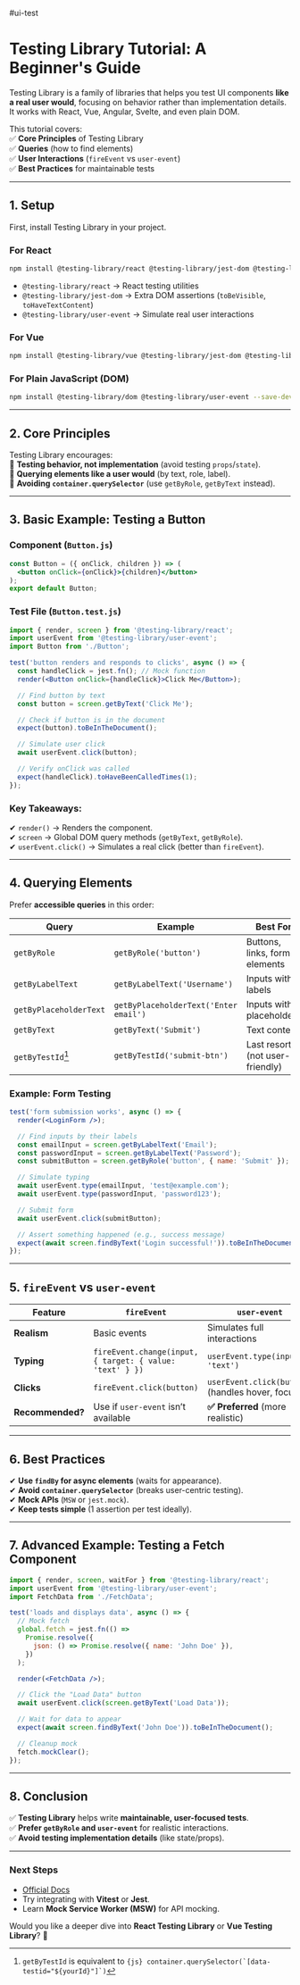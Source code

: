 #ui-test 

# **Testing Library Tutorial: A Beginner's Guide**  

Testing Library is a family of libraries that helps you test UI components **like a real user would**, focusing on behavior rather than implementation details. It works with React, Vue, Angular, Svelte, and even plain DOM.  

This tutorial covers:  
✅ **Core Principles** of Testing Library  
✅ **Queries** (how to find elements)  
✅ **User Interactions** (`fireEvent` vs `user-event`)  
✅ **Best Practices** for maintainable tests  

---

## **1. Setup**  
First, install Testing Library in your project.  

### **For React**  
```bash
npm install @testing-library/react @testing-library/jest-dom @testing-library/user-event --save-dev
```
- `@testing-library/react` → React testing utilities  
- `@testing-library/jest-dom` → Extra DOM assertions (`toBeVisible`, `toHaveTextContent`)  
- `@testing-library/user-event` → Simulate real user interactions  

### **For Vue**  
```bash
npm install @testing-library/vue @testing-library/jest-dom @testing-library/user-event --save-dev
```

### **For Plain JavaScript (DOM)**  
```bash
npm install @testing-library/dom @testing-library/user-event --save-dev
```

---

## **2. Core Principles**  
Testing Library encourages:  
🔹 **Testing behavior, not implementation** (avoid testing `props`/`state`).  
🔹 **Querying elements like a user would** (by text, role, label).  
🔹 **Avoiding `container.querySelector`** (use `getByRole`, `getByText` instead).  

---

## **3. Basic Example: Testing a Button**  

### **Component (`Button.js`)**
```jsx
const Button = ({ onClick, children }) => (
  <button onClick={onClick}>{children}</button>
);
export default Button;
```

### **Test File (`Button.test.js`)**
```jsx
import { render, screen } from '@testing-library/react';
import userEvent from '@testing-library/user-event';
import Button from './Button';

test('button renders and responds to clicks', async () => {
  const handleClick = jest.fn(); // Mock function
  render(<Button onClick={handleClick}>Click Me</Button>);

  // Find button by text
  const button = screen.getByText('Click Me');

  // Check if button is in the document
  expect(button).toBeInTheDocument();

  // Simulate user click
  await userEvent.click(button);

  // Verify onClick was called
  expect(handleClick).toHaveBeenCalledTimes(1);
});
```

### **Key Takeaways:**
✔ `render()` → Renders the component.  
✔ `screen` → Global DOM query methods (`getByText`, `getByRole`).  
✔ `userEvent.click()` → Simulates a real click (better than `fireEvent`).  

---

## **4. Querying Elements**  
Prefer **accessible queries** in this order:  

| Query                   | Example                               | Best For                        |
| ----------------------- | ------------------------------------- | ------------------------------- |
| `getByRole`             | `getByRole('button')`                 | Buttons, links, form elements   |
| `getByLabelText`        | `getByLabelText('Username')`          | Inputs with labels              |
| `getByPlaceholderText`  | `getByPlaceholderText('Enter email')` | Inputs with placeholders        |
| `getByText`             | `getByText('Submit')`                 | Text content                    |
| `getByTestId`[^test-id] | `getByTestId('submit-btn')`           | Last resort (not user-friendly) |

[^test-id]: `getByTestId` is equivalent to ``{js} container.querySelector(`[data-testid="${yourId}"]`)``


### **Example: Form Testing**
```jsx
test('form submission works', async () => {
  render(<LoginForm />);

  // Find inputs by their labels
  const emailInput = screen.getByLabelText('Email');
  const passwordInput = screen.getByLabelText('Password');
  const submitButton = screen.getByRole('button', { name: 'Submit' });

  // Simulate typing
  await userEvent.type(emailInput, 'test@example.com');
  await userEvent.type(passwordInput, 'password123');

  // Submit form
  await userEvent.click(submitButton);

  // Assert something happened (e.g., success message)
  expect(await screen.findByText('Login successful!')).toBeInTheDocument();
});
```

---

## **5. `fireEvent` vs `user-event`**  
| Feature | `fireEvent` | `user-event` |
|---------|------------|-------------|
| **Realism** | Basic events | Simulates full interactions |
| **Typing** | `fireEvent.change(input, { target: { value: 'text' } })` | `userEvent.type(input, 'text')` |
| **Clicks** | `fireEvent.click(button)` | `userEvent.click(button)` (handles hover, focus) |
| **Recommended?** | Use if `user-event` isn’t available | **✅ Preferred** (more realistic) |

---

## **6. Best Practices**  
✔ **Use `findBy` for async elements** (waits for appearance).  
✔ **Avoid `container.querySelector`** (breaks user-centric testing).  
✔ **Mock APIs** (`MSW` or `jest.mock`).  
✔ **Keep tests simple** (1 assertion per test ideally).  

---

## **7. Advanced Example: Testing a Fetch Component**  
```jsx
import { render, screen, waitFor } from '@testing-library/react';
import userEvent from '@testing-library/user-event';
import FetchData from './FetchData';

test('loads and displays data', async () => {
  // Mock fetch
  global.fetch = jest.fn(() =>
    Promise.resolve({
      json: () => Promise.resolve({ name: 'John Doe' }),
    })
  );

  render(<FetchData />);

  // Click the "Load Data" button
  await userEvent.click(screen.getByText('Load Data'));

  // Wait for data to appear
  expect(await screen.findByText('John Doe')).toBeInTheDocument();

  // Cleanup mock
  fetch.mockClear();
});
```

---

## **8. Conclusion**  
✅ **Testing Library** helps write **maintainable, user-focused tests**.  
✅ **Prefer `getByRole` and `user-event`** for realistic interactions.  
✅ **Avoid testing implementation details** (like state/props).  

---

### **Next Steps**  
- [Official Docs](https://testing-library.com/)  
- Try integrating with **Vitest** or **Jest**.  
- Learn **Mock Service Worker (MSW)** for API mocking.  

Would you like a deeper dive into **React Testing Library** or **Vue Testing Library**? 🚀